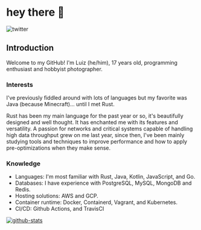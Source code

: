 # hey there 👋
![twitter]

## Introduction

Welcome to my GitHub! I'm Luiz (he/him), 17 years old, programming enthusiast and hobbyist photographer.  

### Interests

I've previously fiddled around with lots of languages but my favorite was Java (because Minecraft)... until I met Rust.  

Rust has been my main language for the past year or so, it's beautifully designed and well thought. It has enchanted me with its features and versatility. A passion for networks and critical systems capable of handling high data throughput grew on me last year, since then, I've been mainly studying tools and techniques to improve performance and how to apply pre-optimizations when they make sense.

### Knowledge

* Languages: I'm most familiar with Rust, Java, Kotlin, JavaScript, and Go.
* Databases: I have experience with PostgreSQL, MySQL, MongoDB and Redis.
* Hosting solutions: AWS and GCP.
* Container runtime: Docker, Containerd, Vagrant, and Kubernetes.
* CI/CD: Github Actions, and TravisCI

[![github-stats]](https://github.com/SaiintBrisson)

[twitter]: https://img.shields.io/twitter/follow/saiintbrisson?color=blue&label=Twitter&style=for-the-badge

[github-stats]: https://github-readme-stats.vercel.app/api?username=SaiintBrisson

[github]: https://github.com/SaiintBrisson
